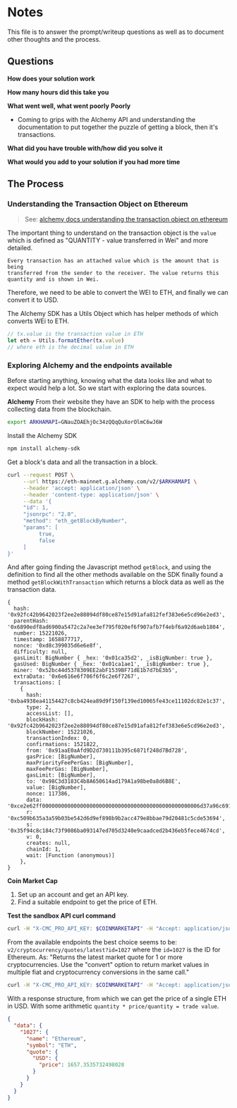 # Notes

This file is to answer the prompt/writeup questions as well as to document other thoughts and the process.

## Questions

**How does your solution work**

**How many hours did this take you**

**What went well, what went poorly**
**Poorly**
- Coming to grips with the Alchemy API and understanding the documentation to
  put together the puzzle of getting a block, then it's transactions.

**What did you have trouble with/how did you solve it**

**What would you add to your solution if you had more time**


## The Process

### Understanding the Transaction Object on Ethereum
> See: [alchemy docs understanding the transaction object on ethereum](https://docs.alchemy.com/docs/understanding-the-transaction-object-on-ethereum)

The important thing to understand on the transaction object is the `value`
which is defined as "QUANTITY - value transferred in Wei" and more detailed.

```text
Every transaction has an attached value which is the amount that is being
transferred from the sender to the receiver. The value returns this
quantity and is shown in Wei.
```

Therefore, we need to be able to convert the WEI to ETH, and finally we can
convert it to USD.

The Alchemy SDK has a Utils Object which has helper methods of which converts
WEi to ETH.

```javascript
// tx.value is the transaction value in ETH
let eth = Utils.formatEther(tx.value)
// where eth is the decimal value in ETH
```

### Exploring Alchemy and the endpoints available
Before starting anything, knowing what the data looks like and what to expect
would help a lot. So we start with exploring the data sources.

**Alchemy**
From their website they have an SDK to help with the process collecting data
from the blockchain.

```bash
export ARKHAMAPI=GNauZOAEhjOc34zQQqQuXorOlmC6wJ6W
```

Install the Alchemy SDK
```bash
npm install alchemy-sdk
```

Get a block's data and all the transaction in a block.

```bash
curl --request POST \
     --url https://eth-mainnet.g.alchemy.com/v2/$ARKHAMAPI \
     --header 'accept: application/json' \
     --header 'content-type: application/json' \
     --data '{
     "id": 1,
     "jsonrpc": "2.0",
     "method": "eth_getBlockByNumber",
     "params": [
          true,
          false
     ]
}'
```

And after going finding the Javascript method `getBlock`, and using the definition
to find all the other methods available on the SDK finally found a method
`getBlockWithTransaction` which returns a block data as well as the transaction
data.

```text
{
  hash: '0x92fc42b9642023f2ee2e88094df80ce87e15d91afa812fef383e6e5cd96e2ed3',
  parentHash: '0x6890edf8ad6900a5472c2a7ee3ef795f020ef6f907afb7f4ebf6a92d6aeb1804',
  number: 15221026,
  timestamp: 1658877717,
  nonce: '0xd8c399035d6e6e8f',
  difficulty: null,
  gasLimit: BigNumber { _hex: '0x01ca35d2', _isBigNumber: true },
  gasUsed: BigNumber { _hex: '0x01ca1ae1', _isBigNumber: true },
  miner: '0x52bc44d5378309EE2abF1539BF71dE1b7d7bE3b5',
  extraData: '0x6e616e6f706f6f6c2e6f7267',
  transactions: [
    {
      hash: '0xba4938ea41154427c8cb424ea89d9f150f139ed10065fe43ce11102dc82e1c37',
      type: 2,
      accessList: [],
      blockHash: '0x92fc42b9642023f2ee2e88094df80ce87e15d91afa812fef383e6e5cd96e2ed3',
      blockNumber: 15221026,
      transactionIndex: 0,
      confirmations: 1521822,
      from: '0x91aaE0aAfd9D2d730111b395c6871f248d7Bd728',
      gasPrice: [BigNumber],
      maxPriorityFeePerGas: [BigNumber],
      maxFeePerGas: [BigNumber],
      gasLimit: [BigNumber],
      to: '0x98C3d3183C4b8A650614ad179A1a98be0a8d6B8E',
      value: [BigNumber],
      nonce: 117386,
      data: '0xce2e62ff00000000000000000000000000000000000000000000000006d37a96c691fec00000000000000000000000000000000000000000000000006c5f2aba0307f8000000000000000000000000000c4a68cf6857cc76fe946d04fe85fac5fae9625e000000000000000000000000c02aaa39b223fe8d0a0e5c4f27ead9083c756cc200000000000000000000000000000000000000000000000000000000000000000000000000000000000000000000000000000000000000000000000062e07780',
      r: '0xc509b635a3a59b03be542d6d9ef898b9b2acc479e8bbae79d20481c5cde53694',
      s: '0x35f94c8c184c73f9086ba093147ed705d3240e9caadced2b436eb5fece4674cd',
      v: 0,
      creates: null,
      chainId: 1,
      wait: [Function (anonymous)]
    },
}
```

**Coin Market Cap**
1. Set up an account and get an API key.
2. Find a suitable endpoint to get the price of ETH.

**Test the sandbox API curl command**
```bash
curl -H "X-CMC_PRO_API_KEY: $COINMARKETAPI" -H "Accept: application/json" -d "start=1&limit=5000&convert=USD" -G https://sandbox-api.coinmarketcap.com/v1/cryptocurrency/listings/latest
```

From the available endpoints the best choice seems to be: `v2/cryptocurrency/quotes/latest?id=1027`
where the `id=1027` is the ID for Ethereum. As: "Returns the latest market
quote for 1 or more cryptocurrencies. Use the "convert" option to return market
values in multiple fiat and cryptocurrency conversions in the same call."

```bash
curl -H "X-CMC_PRO_API_KEY: $COINMARKETAPI" -H "Accept: application/json" -G https://pro-api.coinmarketcap.com/v2/cryptocurrency/quotes/latest?id=1027
```

With a response structure, from which we can get the price of a single ETH in
USD. With some arithmetic `quantity * price/quantity = trade value`.

```json
{
  "data": {
    "1027": {
      "name": "Ethereum",
      "symbol": "ETH",
      "quote": {
        "USD": {
          "price": 1657.3535732498028
        }
      }
    }
  }
}
```